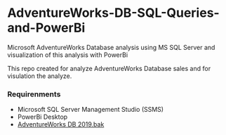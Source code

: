 # AdventureWorks-DB-SQL-Queries-and-PowerBi
Microsoft AdventureWorks Database analysis using MS SQL Server and visualization of this analysis with PowerBi

This repo created for analyze AdventureWorks Database sales and for visulation the analyze.

### Requirenments

- Microsoft SQL Server Management Studio (SSMS)
- PowerBi Desktop
- [AdventureWorks DB 2019.bak](https://learn.microsoft.com/en-us/sql/samples/adventureworks-install-configure?view=sql-server-ver16&tabs=ssms)
